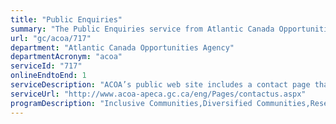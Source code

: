 ```yaml
---
title: "Public Enquiries"
summary: "The Public Enquiries service from Atlantic Canada Opportunities Agency is available end-to-end online, according to the GC Service Inventory."
url: "gc/acoa/717"
department: "Atlantic Canada Opportunities Agency"
departmentAcronym: "acoa"
serviceId: "717"
onlineEndtoEnd: 1
serviceDescription: "ACOA’s public web site includes a contact page that offers the reader an opportunity to make inquiries via two separate channels – email or phone and provides contact information for its various offices throughout the Atlantic region. ACOA has a system in place to respond to web inquiries. \"Home Page Comments\" manager ensures inquiries are forwarded promptly to the responsible group or individuals for response."
serviceUrl: "http://www.acoa-apeca.gc.ca/eng/Pages/contactus.aspx"
programDescription: "Inclusive Communities,Diversified Communities,Research and Development and Commercialization,Innovation Ecosystem,Business Growth,Trade and Investment,Policy Research and Engagement,Internal Services"
---
```

